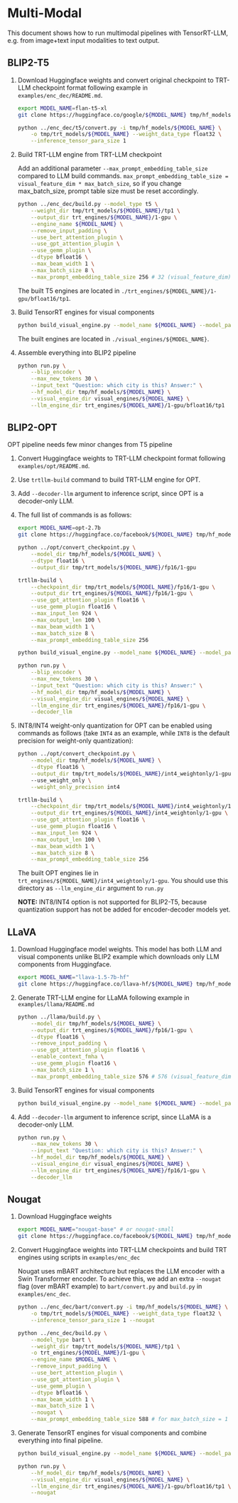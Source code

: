 # Multi-Modal

This document shows how to run multimodal pipelines with TensorRT-LLM, e.g. from image+text input modalities to text output.

## BLIP2-T5

1. Download Huggingface weights and convert original checkpoint to TRT-LLM checkpoint format
   following example in `examples/enc_dec/README.md`.

    ```bash
    export MODEL_NAME=flan-t5-xl
    git clone https://huggingface.co/google/${MODEL_NAME} tmp/hf_models/${MODEL_NAME}

    python ../enc_dec/t5/convert.py -i tmp/hf_models/${MODEL_NAME} \
        -o tmp/trt_models/${MODEL_NAME} --weight_data_type float32 \
        --inference_tensor_para_size 1
    ```

2. Build TRT-LLM engine from TRT-LLM checkpoint

    Add an additional parameter `--max_prompt_embedding_table_size` compared to LLM build commands.
    `max_prompt_embedding_table_size = visual_feature_dim * max_batch_size`,
    so if you change max_batch_size, prompt table size must be reset accordingly.

    ```bash
    python ../enc_dec/build.py --model_type t5 \
        --weight_dir tmp/trt_models/${MODEL_NAME}/tp1 \
        --output_dir trt_engines/${MODEL_NAME}/1-gpu \
        --engine_name ${MODEL_NAME} \
        --remove_input_padding \
        --use_bert_attention_plugin \
        --use_gpt_attention_plugin \
        --use_gemm_plugin \
        --dtype bfloat16 \
        --max_beam_width 1 \
        --max_batch_size 8 \
        --max_prompt_embedding_table_size 256 # 32 (visual_feature_dim) * 8 (max_batch_size)
    ```

    The built T5 engines are located in `./trt_engines/${MODEL_NAME}/1-gpu/bfloat16/tp1`.

3.  Build TensorRT engines for visual components

    ```bash
    python build_visual_engine.py --model_name ${MODEL_NAME} --model_path tmp/hf_models/${MODEL_NAME}
    ```

    The built engines are located in `./visual_engines/${MODEL_NAME}`.

4. Assemble everything into BLIP2 pipeline

    ```bash
    python run.py \
        --blip_encoder \
        --max_new_tokens 30 \
        --input_text "Question: which city is this? Answer:" \
        --hf_model_dir tmp/hf_models/${MODEL_NAME} \
        --visual_engine_dir visual_engines/${MODEL_NAME} \
        --llm_engine_dir trt_engines/${MODEL_NAME}/1-gpu/bfloat16/tp1
    ```

## BLIP2-OPT

OPT pipeline needs few minor changes from T5 pipeline

1. Convert Huggingface weights to TRT-LLM checkpoint format following `examples/opt/README.md`.

2. Use `trtllm-build` command to build TRT-LLM engine for OPT.

3. Add `--decoder-llm` argument to inference script, since OPT is a decoder-only LLM.

4. The full list of commands is as follows:

    ```bash
    export MODEL_NAME=opt-2.7b
    git clone https://huggingface.co/facebook/${MODEL_NAME} tmp/hf_models/${MODEL_NAME}

    python ../opt/convert_checkpoint.py \
        --model_dir tmp/hf_models/${MODEL_NAME} \
        --dtype float16 \
        --output_dir tmp/trt_models/${MODEL_NAME}/fp16/1-gpu

    trtllm-build \
        --checkpoint_dir tmp/trt_models/${MODEL_NAME}/fp16/1-gpu \
        --output_dir trt_engines/${MODEL_NAME}/fp16/1-gpu \
        --use_gpt_attention_plugin float16 \
        --use_gemm_plugin float16 \
        --max_input_len 924 \
        --max_output_len 100 \
        --max_beam_width 1 \
        --max_batch_size 8 \
        --max_prompt_embedding_table_size 256

    python build_visual_engine.py --model_name ${MODEL_NAME} --model_path tmp/hf_models/${MODEL_NAME}

    python run.py \
        --blip_encoder \
        --max_new_tokens 30 \
        --input_text "Question: which city is this? Answer:" \
        --hf_model_dir tmp/hf_models/${MODEL_NAME} \
        --visual_engine_dir visual_engines/${MODEL_NAME} \
        --llm_engine_dir trt_engines/${MODEL_NAME}/fp16/1-gpu \
        --decoder_llm
    ```

5. INT8/INT4 weight-only quantization for OPT can be enabled using commands as follows (take `INT4` as an example, while `INT8` is the default precision for weight-only quantization):
    ```bash
    python ../opt/convert_checkpoint.py \
        --model_dir tmp/hf_models/${MODEL_NAME} \
        --dtype float16 \
        --output_dir tmp/trt_models/${MODEL_NAME}/int4_weightonly/1-gpu
        --use_weight_only \
        --weight_only_precision int4

    trtllm-build \
        --checkpoint_dir tmp/trt_models/${MODEL_NAME}/int4_weightonly/1-gpu \
        --output_dir trt_engines/${MODEL_NAME}/int4_weightonly/1-gpu \
        --use_gpt_attention_plugin float16 \
        --use_gemm_plugin float16 \
        --max_input_len 924 \
        --max_output_len 100 \
        --max_beam_width 1 \
        --max_batch_size 8 \
        --max_prompt_embedding_table_size 256
    ```

    The built OPT engines lie in `trt_engines/${MODEL_NAME}/int4_weightonly/1-gpu`.
    You should use this directory as `--llm_engine_dir` argument to `run.py`

    **NOTE:** INT8/INT4 option is not supported for BLIP2-T5, because quantization support has not be
          added for encoder-decoder models yet.

## LLaVA

1. Download Huggingface model weights. This model has both LLM and visual components
   unlike BLIP2 example which downloads only LLM components from Huggingface.

    ```bash
    export MODEL_NAME="llava-1.5-7b-hf"
    git clone https://huggingface.co/llava-hf/${MODEL_NAME} tmp/hf_models/${MODEL_NAME}
    ```

2. Generate TRT-LLM engine for LLaMA following example in `examples/llama/README.md`

    ```bash
    python ../llama/build.py \
        --model_dir tmp/hf_models/${MODEL_NAME} \
        --output_dir trt_engines/${MODEL_NAME}/fp16/1-gpu \
        --dtype float16 \
        --remove_input_padding \
        --use_gpt_attention_plugin float16 \
        --enable_context_fmha \
        --use_gemm_plugin float16 \
        --max_batch_size 1 \
        --max_prompt_embedding_table_size 576 # 576 (visual_feature_dim) * 1 (max_batch_size)
    ```

3.  Build TensorRT engines for visual components

    ```bash
    python build_visual_engine.py --model_name ${MODEL_NAME} --model_path tmp/hf_models/${MODEL_NAME}
    ```

4. Add `--decoder-llm` argument to inference script, since LLaMA is a decoder-only LLM.

    ```bash
    python run.py \
        --max_new_tokens 30 \
        --input_text "Question: which city is this? Answer:" \
        --hf_model_dir tmp/hf_models/${MODEL_NAME} \
        --visual_engine_dir visual_engines/${MODEL_NAME} \
        --llm_engine_dir trt_engines/${MODEL_NAME}/fp16/1-gpu \
        --decoder_llm
    ```

## Nougat

1. Download Huggingface weights

    ```bash
    export MODEL_NAME="nougat-base" # or nougat-small
    git clone https://huggingface.co/facebook/${MODEL_NAME} tmp/hf_models/${MODEL_NAME}
    ```

2. Convert Huggingface weights into TRT-LLM checkpoints and build TRT engines using scripts in `examples/enc_dec`

   Nougat uses mBART architecture but replaces the LLM encoder with a Swin Transformer encoder.
   To achieve this, we add an extra `--nougat` flag (over mBART example) to
   `bart/convert.py` and `build.py` in `examples/enc_dec`.

    ```bash
    python ../enc_dec/bart/convert.py -i tmp/hf_models/${MODEL_NAME} \
        -o tmp/trt_models/${MODEL_NAME} --weight_data_type float32 \
        --inference_tensor_para_size 1 --nougat

    python ../enc_dec/build.py \
        --model_type bart \
        --weight_dir tmp/trt_models/${MODEL_NAME}/tp1 \
        -o trt_engines/${MODEL_NAME}/1-gpu \
        --engine_name $MODEL_NAME \
        --remove_input_padding \
        --use_bert_attention_plugin \
        --use_gpt_attention_plugin \
        --use_gemm_plugin \
        --dtype bfloat16 \
        --max_beam_width 1 \
        --max_batch_size 1 \
        --nougat \
        --max_prompt_embedding_table_size 588 # for max_batch_size = 1
    ```

3. Generate TensorRT engines for visual components and combine everything into final pipeline.

    ```bash
    python build_visual_engine.py --model_name ${MODEL_NAME} --model_path tmp/hf_models/${MODEL_NAME}

    python run.py \
        --hf_model_dir tmp/hf_models/${MODEL_NAME} \
        --visual_engine_dir visual_engines/${MODEL_NAME} \
        --llm_engine_dir trt_engines/${MODEL_NAME}/1-gpu/bfloat16/tp1 \
        --nougat
    ```
